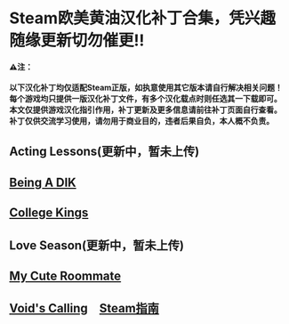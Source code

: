 # Steam欧美黄油汉化补丁合集，凭兴趣随缘更新切勿催更:bangbang:
**:warning:注：<br>
<br>以下汉化补丁均仅适配Steam正版，如执意使用其它版本请自行解决相关问题！
<br>每个游戏均只提供一版汉化补丁文件，有多个汉化载点时则任选其一下载即可。
<br>本文仅提供游戏汉化指引作用，补丁更新及更多信息请前往补丁页面自行查看。
<br>补丁仅供交流学习使用，请勿用于商业目的，违者后果自负，本人概不负责。**
## Acting Lessons(更新中，暂未上传)
## [Being A DIK](https://github.com/Vetoyi/CN_Patch.Being_A_DIK)
## [College Kings](https://github.com/Vetoyi/CN_Patch.College_Kings)
## Love Season(更新中，暂未上传)
## [My Cute Roommate](https://steamcommunity.com/id/Vetoy/recommended/1276610/)
## [Void's Calling](https://steamcommunity.com/id/Vetoy/recommended/1212020/)　[Steam指南](https://steamcommunity.com/sharedfiles/filedetails/?id=2783923883)
